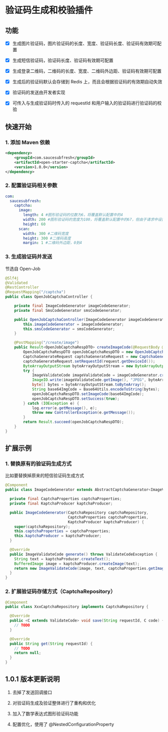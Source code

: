 # 验证码生成和校验插件

## 功能

- [x] 生成图片验证码，图片验证码的长度、宽度、验证码长度、验证码有效期可配置

- [x] 生成短信验证码，验证码长度、验证码有效期可配置

- [x] 生成登录二维码，二维码的长度、宽度、二维码外边距、验证码有效期可配置

- [x] 生成后的验证码默认会存储到 Redis 上，而且会根据验证码的有效期自动失效

- [x] 验证码的发送由开发者实现

- [x] 可传入与生成验证码时传入的 requestId 和用户输入的验证码进行验证码的校验

## 快速开始

### 1. 添加 Maven 依赖

```xml
<dependency>
    <groupId>com.saucesubfresh</groupId>
    <artifactId>open-starter-captcha</artifactId>
    <version>1.0.0</version>
</dependency>
```

### 2. 配置验证码相关参数

```yaml
com:
  saucesubfresh:
    captcha:
      image:
        length: 4 #图形验证码的位数为6，将覆盖默认配置中的4
        width: 200 #图形验证码的宽度为100，将覆盖默认配置中的67，但由于请求中设置的宽度为200，所以真正的宽度将为200
        height: 60
      scan:
        width: 300 #二维码宽度
        height: 300 #二维码高度
        margin: 1 #二维码外边距，0到4  
```

### 3. 生成验证码并发送

节选自 Open-Job

```java
@Slf4j
@Validated
@RestController
@RequestMapping("/captcha")
public class OpenJobCaptchaController {

    private final ImageCodeGenerator imageCodeGenerator;
    private final SmsCodeGenerator smsCodeGenerator;

    public OpenJobCaptchaController(ImageCodeGenerator imageCodeGenerator, SmsCodeGenerator smsCodeGenerator) {
        this.imageCodeGenerator = imageCodeGenerator;
        this.smsCodeGenerator = smsCodeGenerator;
    }

    @PostMapping("/create/image")
    public Result<OpenJobCaptchaRespDTO> createImageCode(@RequestBody @Valid OpenJobCaptchaRequest request) {
        OpenJobCaptchaRespDTO openJobCaptchaRespDTO = new OpenJobCaptchaRespDTO();
        CaptchaGenerateRequest captchaGenerateRequest = new CaptchaGenerateRequest();
        captchaGenerateRequest.setRequestId(request.getDeviceId());
        ByteArrayOutputStream byteArrayOutputStream = new ByteArrayOutputStream();
        try {
            ImageValidateCode imageValidateCode = imageCodeGenerator.create(captchaGenerateRequest);
            ImageIO.write(imageValidateCode.getImage(), "JPEG", byteArrayOutputStream);
            byte[] bytes = byteArrayOutputStream.toByteArray();
            String base64ImgCode = Base64Utils.encodeToString(bytes);
            openJobCaptchaRespDTO.setImageCode(base64ImgCode);
            openJobCaptchaRespDTO.setSuccess(true);
        } catch (IOException e) {
            log.error(e.getMessage(), e);
            throw new ControllerException(e.getMessage());
        }
        return Result.succeed(openJobCaptchaRespDTO);
    }
}
```

## 扩展示例

### 1. 替换原有的验证码生成方式

比如要替换掉原来的短信验证码生成方式

```java
@Component
public class ImageCodeGenerator extends AbstractCaptchaGenerator<ImageValidateCode> {

  private final CaptchaProperties captchaProperties;
  private final KaptchaProducer kaptchaProducer;

  public ImageCodeGenerator(CaptchaRepository captchaRepository,
                            CaptchaProperties captchaProperties,
                            KaptchaProducer kaptchaProducer) {
    super(captchaRepository);
    this.captchaProperties = captchaProperties;
    this.kaptchaProducer = kaptchaProducer;
  }

  @Override
  public ImageValidateCode generate() throws ValidateCodeException {
    String text = kaptchaProducer.createText();
    BufferedImage image = kaptchaProducer.createImage(text);
    return new ImageValidateCode(image, text, captchaProperties.getImage().getExpireTime());
  }
}
```


### 2. 扩展验证码存储方式（CaptchaRepository）

```java
@Component
public class XxxCaptchaRepository implements CaptchaRepository {

  @Override
  public <C extends ValidateCode> void save(String requestId, C code) {
    // TODO
  }

  @Override
  public String get(String requestId) {
    // TODO
    return null;
  }
}
```

## 1.0.1 版本更新说明

1. 去掉了发送回调接口

2. 对验证码生成及验证整体进行了重构和优化

3. 加入了数学表达式图形验证码功能

4. 配置优化，使用了 @NestedConfigurationProperty
